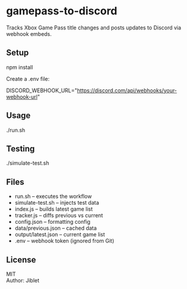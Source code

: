 # gamepass-to-discord

Tracks Xbox Game Pass title changes and posts updates to Discord via webhook embeds.

## Setup

npm install

Create a .env file:

DISCORD_WEBHOOK_URL="https://discord.com/api/webhooks/your-webhook-url"

## Usage

./run.sh

## Testing

./simulate-test.sh

## Files

- run.sh – executes the workflow
- simulate-test.sh – injects test data
- index.js – builds latest game list
- tracker.js – diffs previous vs current
- config.json – formatting config
- data/previous.json – cached data
- output/latest.json – current game list
- .env – webhook token (ignored from Git)

## License

MIT  
Author: Jiblet

